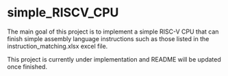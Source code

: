 # simple_RISCV_CPU
The main goal of this project is to implement a simple RISC-V CPU that can finish simple assembly language instructions such as those listed in the instruction_matching.xlsx excel file.

This project is currently under implementation and README will be updated once finished.
